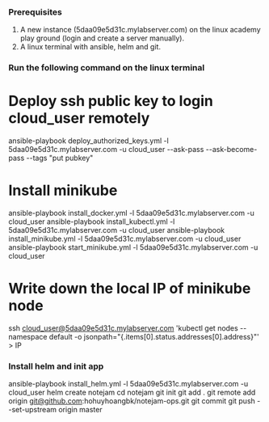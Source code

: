 ### Prerequisites ### 
1. A new instance (5daa09e5d31c.mylabserver.com) on the linux academy play ground (login and create a server manually).
2. A linux terminal with ansible, helm and git. 

### Run the following command on the linux terminal
# Deploy ssh public key to login cloud_user remotely
ansible-playbook deploy_authorized_keys.yml -l 5daa09e5d31c.mylabserver.com -u cloud_user --ask-pass --ask-become-pass --tags "put pubkey"
# Install minikube
ansible-playbook install_docker.yml -l 5daa09e5d31c.mylabserver.com -u cloud_user
ansible-playbook install_kubectl.yml -l 5daa09e5d31c.mylabserver.com -u cloud_user
ansible-playbook install_minikube.yml -l 5daa09e5d31c.mylabserver.com -u cloud_user
ansible-playbook start_minikube.yml -l 5daa09e5d31c.mylabserver.com -u cloud_user
# Write down the local IP of minikube node
ssh cloud_user@5daa09e5d31c.mylabserver.com 'kubectl get nodes --namespace default -o jsonpath="{.items[0].status.addresses[0].address}"' > IP

### Install helm and init app
ansible-playbook install_helm.yml -l 5daa09e5d31c.mylabserver.com -u cloud_user
helm create notejam
cd notejam
git init 
git add .
git remote add origin git@github.com:hohuyhoangbk/notejam-ops.git
git commit 
git push --set-upstream origin master
